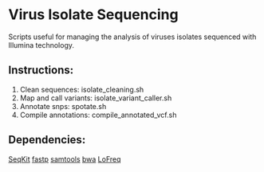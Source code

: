 # Virus Isolate Sequencing

Scripts useful for managing the analysis of viruses isolates sequenced with Illumina technology.

## Instructions:

1) Clean sequences: isolate_cleaning.sh
2) Map and call variants: isolate_variant_caller.sh
3) Annotate snps: spotate.sh
4) Compile annotations: compile_annotated_vcf.sh

## Dependencies:

[SeqKit](https://bioinf.shenwei.me/seqkit/)
[fastp](https://github.com/OpenGene/fastp)
[samtools](https://github.com/samtools/samtools)
[bwa](https://github.com/lh3/bwa)
[LoFreq](https://csb5.github.io/lofreq/)
